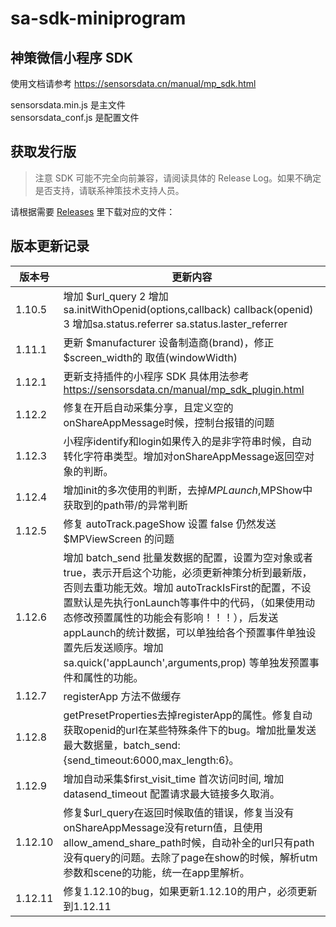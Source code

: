 # sa-sdk-miniprogram
## 神策微信小程序 SDK

使用文档请参考 https://sensorsdata.cn/manual/mp_sdk.html

sensorsdata.min.js 是主文件  
sensorsdata_conf.js 是配置文件  

## 获取发行版

> 注意 SDK 可能不完全向前兼容，请阅读具体的 Release Log。如果不确定是否支持，请联系神策技术支持人员。
 
请根据需要 [Releases](https://github.com/sensorsdata/sa-sdk-miniprogram/releases) 里下载对应的文件：

## 版本更新记录
| 版本号 | 更新内容 |
| ------ | ------ | 
|1.10.5|增加 $url_query 2 增加 sa.initWithOpenid(options,callback)  callback(openid) 3 增加sa.status.referrer sa.status.laster_referrer    |
|1.11.1| 更新 $manufacturer 设备制造商(brand)，修正 $screen_width的 取值(windowWidth)     |
|1.12.1| 更新支持插件的小程序 SDK 具体用法参考 https://sensorsdata.cn/manual/mp_sdk_plugin.html  |
|1.12.2| 修复在开启自动采集分享，且定义空的onShareAppMessage时候，控制台报错的问题   |
|1.12.3| 小程序identify和login如果传入的是非字符串时候，自动转化字符串类型。增加对onShareAppMessage返回空对象的判断。  |
|1.12.4| 增加init的多次使用的判断，去掉$MPLaunch,$MPShow中获取到的path带/的异常判断 |   
|1.12.5| 修复 autoTrack.pageShow 设置 false 仍然发送 $MPViewScreen 的问题    |
|1.12.6| 增加 batch_send 批量发数据的配置，设置为空对象或者true，表示开启这个功能，必须更新神策分析到最新版，否则去重功能无效。增加 autoTrackIsFirst的配置，不设置默认是先执行onLaunch等事件中的代码，（如果使用动态修改预置属性的功能会有影响！！！），后发送appLaunch的统计数据，可以单独给各个预置事件单独设置先后发送顺序。增加sa.quick('appLaunch',arguments,prop) 等单独发预置事件和属性的功能。  | 
|1.12.7| registerApp 方法不做缓存|    
|1.12.8| getPresetProperties去掉registerApp的属性。修复自动获取openid的url在某些特殊条件下的bug。增加批量发送最大数据量，batch_send:{send_timeout:6000,max_length:6}。   |
|1.12.9| 增加自动采集$first_visit_time 首次访问时间, 增加 datasend_timeout 配置请求最大链接多久取消。   |
|1.12.10| 修复$url_query在返回时候取值的错误，修复当没有onShareAppMessage没有return值，且使用allow_amend_share_path时候，自动补全的url只有path没有query的问题。去除了page在show的时候，解析utm参数和scene的功能，统一在app里解析。  |
|1.12.11| 修复1.12.10的bug，如果更新1.12.10的用户，必须更新到1.12.11|


  


 


